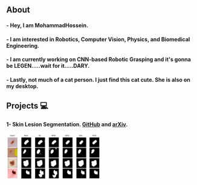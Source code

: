 ## About

#### - Hey, I am MohammadHossein.
#### - I am interested in Robotics, Computer Vision, Physics, and Biomedical Engineering.
#### - I am currently working on CNN-based Robotic Grasping and it's gonna be LEGEN.....wait for it.....DARY.
#### - Lastly, not much of a cat person. I just find this cat cute. She is also on my desktop.


## Projects 💻

#### 1- Skin Lesion Segmentation. [GitHub](https://github.com/pooya-mohammadi/unet-skin-cancer) and [arXiv](https://arxiv.org/abs/2210.16399).
    
<img style="float: middle;" src="https://github.com/mhkoosheshi/mhkoosheshi/blob/main/exp.png" width="250"/>
